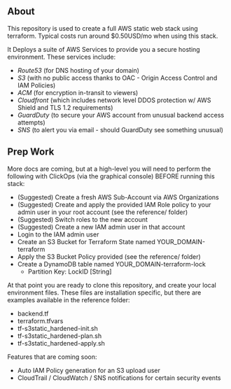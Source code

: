 About
--
This repository is used to create a full AWS static web stack using terraform. Typical costs run around $0.50USD/mo when using this stack.

It Deploys a suite of AWS Services to provide you a secure hosting environment. These services include:
* *Route53* (for DNS hosting of your domain)
* *S3* (with no public access thanks to OAC - Origin Access Control and IAM Policies)
* *ACM* (for encryption in-transit to viewers)
* *Cloudfront* (which includes network level DDOS protection w/ AWS Shield and TLS 1.2 requirements)
* *GuardDuty* (to secure your AWS account from unusual backend access attempts)
* *SNS* (to alert you via email - should GuardDuty see something unusual)

Prep Work
--
More docs are coming, but at a high-level you will need to perform the following with ClickOps (via the graphical console) BEFORE running this stack:
* (Suggested) Create a fresh AWS Sub-Account via AWS Organizations
* (Suggested) Create and apply the provided IAM Role policy to your admin user in your root account (see the reference/ folder)
* (Suggested) Switch roles to the new account
* (Suggested) Create a new IAM admin user in that account
* Login to the IAM admin user
* Create an S3 Bucket for Terraform State named YOUR_DOMAIN-terraform
* Apply the S3 Bucket Policy provided (see the reference/ folder)
* Create a DynamoDB table named YOUR_DOMAIN-terraform-lock
    * Partition Key: LockID [String]

At that point you are ready to clone this repository, and create your local environment files. These files are installation specific, but there are examples available in the reference folder:

* backend.tf
* terraform.tfvars
* tf-s3static_hardened-init.sh
* tf-s3static_hardened-plan.sh
* tf-s3static_hardened-apply.sh

Features that are coming soon:
* Auto IAM Policy generation for an S3 upload user
* CloudTrail / CloudWatch / SNS notifications for certain security events
